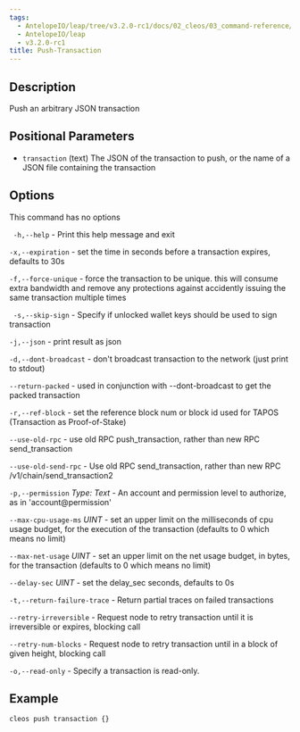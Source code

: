 ```yaml
---
tags:
  - AntelopeIO/leap/tree/v3.2.0-rc1/docs/02_cleos/03_command-reference/push/push-transaction.md
  - AntelopeIO/leap
  - v3.2.0-rc1
title: Push-Transaction
---
```

## Description

Push an arbitrary JSON transaction

## Positional Parameters
- `transaction` (text) The JSON of the transaction to push, or the name of a JSON file containing the transaction

## Options
This command has no options

` -h,--help` - Print this help message and exit
 
`-x,--expiration` - set the time in seconds before a transaction expires, defaults to 30s
 
`-f,--force-unique` - force the transaction to be unique. this will consume extra bandwidth and remove any protections against accidently issuing the same transaction multiple times

` -s,--skip-sign` - Specify if unlocked wallet keys should be used to sign transaction

`-j,--json` - print result as json

`-d,--dont-broadcast` - don't broadcast transaction to the network (just print to stdout)

`--return-packed` - used in conjunction with --dont-broadcast to get the packed transaction

`-r,--ref-block` - set the reference block num or block id used for TAPOS (Transaction as Proof-of-Stake)

`--use-old-rpc` - use old RPC push_transaction, rather than new RPC send_transaction

`--use-old-send-rpc` - Use old RPC send_transaction, rather than new RPC /v1/chain/send_transaction2

`-p,--permission` _Type: Text_ - An account and permission level to authorize, as in 'account@permission'

`--max-cpu-usage-ms` _UINT_ - set an upper limit on the milliseconds of cpu usage budget, for the execution of the transaction (defaults to 0 which means no limit)

`--max-net-usage` _UINT_ - set an upper limit on the net usage budget, in bytes, for the transaction (defaults to 0 which means no limit)

`--delay-sec` _UINT_ - set the delay_sec seconds, defaults to 0s

`-t,--return-failure-trace` - Return partial traces on failed transactions

`--retry-irreversible` - Request node to retry transaction until it is irreversible or expires, blocking call

`--retry-num-blocks` - Request node to retry transaction until in a block of given height, blocking call

`-o,--read-only` - Specify a transaction is read-only.

## Example


```sh
cleos push transaction {}
```
